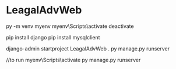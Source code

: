 # LeagalAdvWeb
 
py -m venv myenv
myenv\Scripts\activate
deactivate

pip install django
pip install mysqlclient

django-admin startproject LeagalAdvWeb .
py manage.py runserver


//to run
myenv\Scripts\activate
py manage.py runserver
